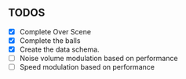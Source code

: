 ## TODOS

  - [X] Complete Over Scene
  - [X] Complete the balls
  - [X] Create the data schema.
  - [ ] Noise volume modulation based on performance
  - [ ] Speed modulation based on performance
